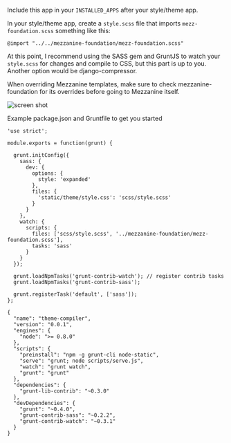 Include this app in your ```INSTALLED_APPS``` after your style/theme app.

In your style/theme app, create a ```style.scss``` file that imports ```mezz-foundation.scss``` something like this:

```
@import "../../mezzanine-foundation/mezz-foundation.scss"
```

At this point, I recommend using the SASS gem and GruntJS to watch your ```style.scss``` for changes and compile to CSS, but this part is up to you. Another option would be django-compressor.

When overriding Mezzanine templates, make sure to check mezzanine-foundation for its overrides before going to Mezzanine itself.

![screen shot](https://github.com/zgohr/mezzanine-foundation/raw/master/docs/ss.png)

Example package.json and Gruntfile to get you started

```
'use strict';

module.exports = function(grunt) {

  grunt.initConfig({
    sass: {
      dev: {
        options: {
          style: 'expanded'
        },
        files: {
          'static/theme/style.css': 'scss/style.scss'
        }
      }
    },
    watch: {
      scripts: {
        files: ['scss/style.scss', '../mezzanine-foundation/mezz-foundation.scss'],
        tasks: 'sass'
      }
    }
  });

  grunt.loadNpmTasks('grunt-contrib-watch'); // register contrib tasks
  grunt.loadNpmTasks('grunt-contrib-sass');

  grunt.registerTask('default', ['sass']);
};
```

```
{
  "name": "theme-compiler",
  "version": "0.0.1",
  "engines": {
    "node": ">= 0.8.0"
  },
  "scripts": {
    "preinstall": "npm -g grunt-cli node-static",
    "serve": "grunt; node scripts/serve.js",
    "watch": "grunt watch",
    "grunt": "grunt"
  },
  "dependencies": {
    "grunt-lib-contrib": "~0.3.0"
  },
  "devDependencies": {
    "grunt": "~0.4.0",
    "grunt-contrib-sass": "~0.2.2",
    "grunt-contrib-watch": "~0.3.1"
  }
}
```

